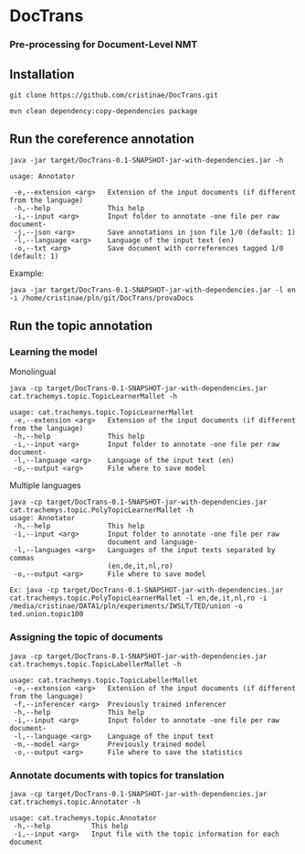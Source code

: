 # DocTrans
### Pre-processing for Document-Level NMT

## Installation

```git clone https://github.com/cristinae/DocTrans.git```

```mvn clean dependency:copy-dependencies package```


## Run the coreference annotation

```
java -jar target/DocTrans-0.1-SNAPSHOT-jar-with-dependencies.jar -h

usage: Annotator

 -e,--extension <arg>   Extension of the input documents (if different from the language)
 -h,--help              This help
 -i,--input <arg>       Input folder to annotate -one file per raw document-
 -j,--json <arg>        Save annotations in json file 1/0 (default: 1)
 -l,--language <arg>    Language of the input text (en)
 -o,--txt <arg>         Save document with correferences tagged 1/0 (default: 1)
```

Example:

```java -jar target/DocTrans-0.1-SNAPSHOT-jar-with-dependencies.jar -l en -i /home/cristinae/pln/git/DocTrans/provaDocs```



## Run the topic annotation

### Learning the model

Monolingual

```
java -cp target/DocTrans-0.1-SNAPSHOT-jar-with-dependencies.jar cat.trachemys.topic.TopicLearnerMallet -h

usage: cat.trachemys.topic.TopicLearnerMallet 
 -e,--extension <arg>   Extension of the input documents (if different from the language)
 -h,--help              This help
 -i,--input <arg>       Input folder to annotate -one file per raw document-
 -l,--language <arg>    Language of the input text (en)
 -o,--output <arg>      File where to save model
```

Multiple languages

```
java -cp target/DocTrans-0.1-SNAPSHOT-jar-with-dependencies.jar cat.trachemys.topic.PolyTopicLearnerMallet -h
usage: Annotator
 -h,--help              This help
 -i,--input <arg>       Input folder to annotate -one file per raw
                        document and language-
 -l,--languages <arg>   Languages of the input texts separated by commas
                        (en,de,it,nl,ro)
 -o,--output <arg>      File where to save model

Ex: java -cp target/DocTrans-0.1-SNAPSHOT-jar-with-dependencies.jar cat.trachemys.topic.PolyTopicLearnerMallet -l en,de,it,nl,ro -i /media/cristinae/DATA1/pln/experiments/IWSLT/TED/union -o ted.union.topic100
```

### Assigning the topic of documents

```
java -cp target/DocTrans-0.1-SNAPSHOT-jar-with-dependencies.jar cat.trachemys.topic.TopicLabellerMallet -h

usage: cat.trachemys.topic.TopicLabellerMallet
 -e,--extension <arg>   Extension of the input documents (if different from the language)              
 -f,--inferencer <arg>  Previously trained inferencer
 -h,--help              This help
 -i,--input <arg>       Input folder to annotate -one file per raw document-
 -l,--language <arg>    Language of the input text
 -m,--model <arg>       Previously trained model
 -o,--output <arg>      File where to save the statistics
```
 
### Annotate documents with topics for translation

```
java -cp target/DocTrans-0.1-SNAPSHOT-jar-with-dependencies.jar cat.trachemys.topic.Annotator -h

usage: cat.trachemys.topic.Annotator
 -h,--help          This help
 -i,--input <arg>   Input file with the topic information for each document
 ```                   

